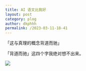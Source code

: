 ```yaml
---
title: AI 语文比我好
layout: post
category: plog
author: dkphhh
permalink: /2023-03-11-18-41
---
```

「这与真理的概念背道而驰」

「背道而驰」这四个字我绝对想不出来。

![](https://cdn.jsdelivr.net/gh/dkphhh/img/imgformessage/20230311184048.jpg)
